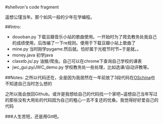 #shellvon's code fragment

遥想公瑾当年。那个如风一般的少年在学编程。

##Intro:
* douoban.py 下载豆瓣音乐小站的歌曲使用。一开始时为了爬去教务处我自己的成绩使用，后改编了一下re规则。便用于下载豆瓣小站上歌曲了
* mine.py 当时刚学pygame.然后就。恰好属于光棍节时节~于是就。。
* money.java 初学java
* classtb.js/.py 油猴/爬虫。自己可以在chrome下查询自己学校的课表
* jwc_gui.py/JWC_demo.py 学校教务处一些处理，比如选课/自动评教等。

##Notes:
之所以代码还在，全是因为我居然在一年前放了3段代码在[OSchina][oschina]也不知道自己当时怎么想的

[oschina]: http://my.oschina.net/shellvon/blog
之所以我会放回Github。或许是我想给自己的代码找一个家吧~遥想自己当年写过的那些没有大用处的代码因为自己的粗心一去不复还的忧桑。我觉得好好爱自己的代码

###人生苦短，还是用Git吧。
